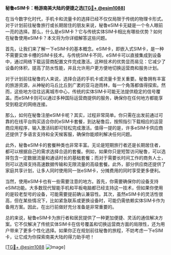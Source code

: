 **秘鲁eSIM卡：畅游南美大陆的便捷之选[[TG💪+ @esim1088](https://t.me/s/esim1088)]**

在当今数字化时代，手机卡和流量卡的选择已经不仅仅局限于传统的物理卡形式。对于计划前往秘鲁旅行或长期居住的朋友来说，秘鲁eSIM卡无疑是一个令人眼前一亮的选择。那么，什么是eSIM卡？它与传统实体SIM卡相比有哪些优势？如何在秘鲁使用eSIM卡？本文将为你详细解答这些问题。

首先，让我们来了解一下eSIM卡的基本概念。eSIM卡，即嵌入式SIM卡，是一种不需要实体卡槽的SIM卡技术。与传统SIM卡不同，eSIM卡可以直接集成到设备中，通过网络下载运营商配置文件完成激活。这种技术的优势显而易见：它减少了设备的体积，提高了防水性能，并且允许用户更方便地切换运营商和服务计划。

对于计划前往秘鲁的人来说，选择合适的手机卡或流量卡至关重要。秘鲁拥有丰富的旅游资源，从神秘的马丘比丘到广袤的亚马逊雨林，每一个角落都值得探索。然而，这些地方往往远离城市中心，传统的实体SIM卡可能无法提供稳定的信号覆盖。而eSIM卡则可以通过多种国际运营商提供的服务，确保你在任何地方都能享受到稳定的网络连接。

那么，如何在秘鲁注册eSIM卡呢？其实，过程非常简单。你只需在出发前通过可靠的在线平台购买适合你的eSIM卡套餐，到达秘鲁后，按照指引下载相应的运营商应用程序，输入激活码即可轻松完成激活。值得一提的是，许多eSIM卡供应商还提供了多语言支持和全天候客服，确保你能顺利解决任何问题。

此外，秘鲁eSIM卡的套餐种类也非常丰富。无论是短期旅行者还是长期居住者，都可以根据自己的需求选择合适的套餐。例如，如果你只是短暂访问秘鲁，可以选择包含一定数据流量和通话时长的基础套餐；而对于需要长时间工作的商务人士，则可以选择支持高速数据传输和无限流量的高级套餐。此外，部分供应商还提供了家庭共享计划，让多人同时使用同一张eSIM卡，分摊费用的同时享受更多便利。

当然，使用eSIM卡也有一些需要注意的地方。首先，你需要确保你的设备支持eSIM功能。大多数现代智能手机和平板电脑都已经支持这一技术，但如果你使用的是较老型号的设备，可能需要提前确认兼容性。其次，虽然eSIM卡的灵活性很高，但在某些情况下，比如紧急联系或更换设备时，可能仍需依赖实体SIM卡作为备用方案。因此，在出行前做好充分准备是非常重要的。

总的来说，秘鲁eSIM卡为旅行者和居民提供了一种更加便捷、灵活的通信解决方案。它不仅解决了传统实体SIM卡在信号覆盖和切换运营商方面的局限性，还为用户带来了更多个性化选择。如果你正在规划前往秘鲁的旅程，不妨考虑一下eSIM卡，让它成为你探索南美大陆的得力助手吧！

[[TG💪+ @esim1088](https://t.me/s/esim1088) ![Image](https://i.postimg.cc/4NQfJmqS/Snipaste-2025-05-13-00-14-12.png)]